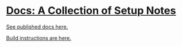 [Docs: A Collection of Setup Notes][ax]
=================================
[See published docs here.][ax]

[Build instructions are here.][db]

[ax]: https://r-pufky.github.io/docs/index.html
[db]: https://r-pufky.github.io/docs/sphinx-build.html#building